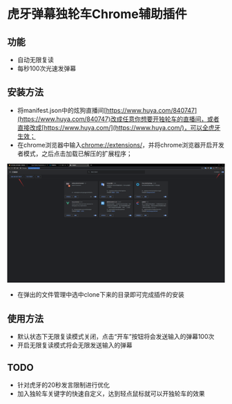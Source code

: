 # 虎牙弹幕独轮车Chrome辅助插件

## 功能

- 自动无限复读
- 每秒100次光速发弹幕

## 安装方法

- 将manifest.json中的炫狗直播间[https://www.huya.com/840747](https://www.huya.com/840747)改成任意你想要开独轮车的直播间，或者直接改成[https://www.huya.com/](https://www.huya.com/)，可以全虎牙生效；
- 在chrome浏览器中输入[chrome://extensions/](chrome://extensions/)，并将chrome浏览器开启开发者模式，之后点击加载已解压的扩展程序；

![img](README/extension_page.png)

- 在弹出的文件管理中选中clone下来的目录即可完成插件的安装

## 使用方法

- 默认状态下无限复读模式关闭，点击“开车”按钮将会发送输入的弹幕100次
- 开启无限复读模式将会无限发送输入的弹幕

## TODO

- 针对虎牙的20秒发言限制进行优化
- 加入独轮车关键字的快速自定义，达到轻点鼠标就可以开独轮车的效果

